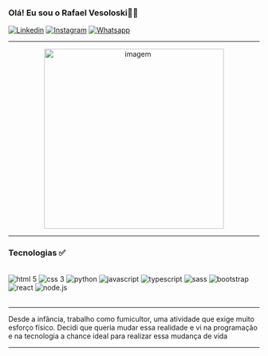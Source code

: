 ### Olá! Eu sou o Rafael Vesoloski✌🏻

[![Linkedin](https://img.shields.io/badge/LinkedIn-0077B5?style=for-the-badge&logo=linkedin&logoColor=white
)](https://www.linkedin.com/in/rafaelvesoloski)
[![Instagram](https://img.shields.io/badge/Instagram-E4405F?style=for-the-badge&logo=instagram&logoColor=white
)](https://instagram.com/rafael_vsk?igshid=OGQ5ZDc2ODk2ZA%3D%3D&utm_source=qr)
[![Whatsapp](https://img.shields.io/badge/WhatsApp-25D366?style=for-the-badge&logo=whatsapp&logoColor=white
)](https://wa.me/5547999263733)
<hr>
<p align="center">
  <img src="https://github-production-user-asset-6210df.s3.amazonaws.com/134641899/289890846-40654490-2f0c-437c-a227-2be4b38c0552.png?X-Amz-Algorithm=AWS4-HMAC-SHA256&X-Amz-Credential=AKIAIWNJYAX4CSVEH53A%2F20231212%2Fus-east-1%2Fs3%2Faws4_request&X-Amz-Date=20231212T142105Z&X-Amz-Expires=300&X-Amz-Signature=126c5328a96ff1f38383b11421bff28dcd31838f6cf629c6caae897d9e8a3e3c&X-Amz-SignedHeaders=host&actor_id=134641899&key_id=0&repo_id=730672939" alt="imagem" width="360" style="display: block; margin: auto;"/>
</p>
<hr>

### Tecnologias ✅

<div style="display: inline_block"><br/>
    <img olign="center" alt="html 5" src="https://img.shields.io/badge/HTML5-E34F26?style=for-the-badge&logo=html5&logoColor=white" />
    <img olign="center" alt="css 3" src="https://img.shields.io/badge/CSS3-1572B6?style=for-the-badge&logo=css3&logoColor=white" />
    <img olign="center" alt="python" src="https://img.shields.io/badge/Python-14354C?style=for-the-badge&logo=python&logoColor=white" />
    <img olign="center" alt="javascript" src="https://img.shields.io/badge/JavaScript-323330?style=for-the-badge&logo=javascript&logoColor=F7DF1E" />
    <img olign="center" alt="typescript" src="https://img.shields.io/badge/TypeScript-007ACC?style=for-the-badge&logo=typescript&logoColor=white" />
    <img olign="center" alt="sass" src="https://img.shields.io/badge/Sass-CC6699?style=for-the-badge&logo=sass&logoColor=white" />
    <img olign="center" alt="bootstrap" src="https://img.shields.io/badge/Bootstrap-563D7C?style=for-the-badge&logo=bootstrap&logoColor=white" />
    <img olign="center" alt="react" src="https://img.shields.io/badge/React-20232A?style=for-the-badge&logo=react&logoColor=61DAFB" />
    <img olign="center" alt="node.js" src="https://img.shields.io/badge/Node.js-43853D?style=for-the-badge&logo=node.js&logoColor=white" />
</div><br/>
<hr>

Desde a infância, trabalho como fumicultor, uma atividade que exige muito esforço físico. Decidi que queria mudar essa realidade e vi na programação e na tecnologia a chance ideal para realizar essa mudança de vida

<hr>
